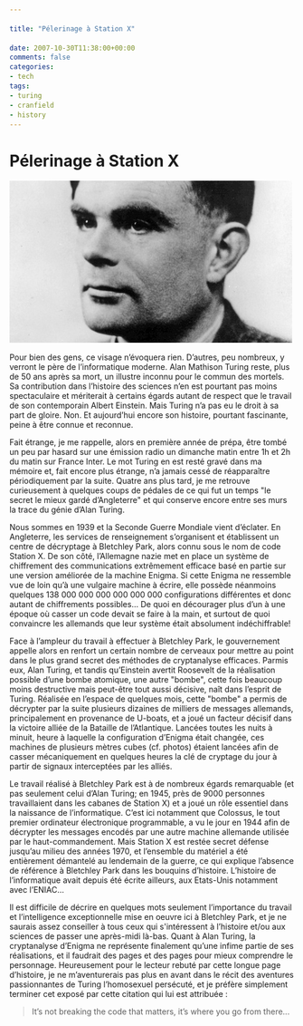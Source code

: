 ```yaml
---

title: "Pélerinage à Station X"

date: 2007-10-30T11:38:00+00:00
comments: false
categories: 
- tech
tags:
- turing
- cranfield
- history
---
```

# Pélerinage à Station X

![Alan Turing](_media/2CB56356-2950-45BD-8BAF-96D73E51E7A1.jpg)

 Pour bien des gens, ce visage n’évoquera rien. D’autres, peu nombreux, y verront le père de l’informatique moderne. Alan Mathison Turing reste, plus de 50 ans après sa mort, un illustre inconnu pour le commun des mortels. Sa contribution dans l’histoire des sciences n’en est pourtant pas moins spectaculaire et mériterait à certains égards autant de respect que le travail de son contemporain Albert Einstein. Mais Turing n’a pas eu le droit à sa part de gloire. Non. Et aujourd’hui encore son histoire, pourtant fascinante, peine à être connue et reconnue.

 Fait étrange, je me rappelle, alors en première année de prépa, être tombé un peu par hasard sur une émission radio un dimanche matin entre 1h et 2h du matin sur France Inter. Le mot Turing en est resté gravé dans ma mémoire et, fait encore plus étrange, n’a jamais cessé de réapparaître périodiquement par la suite. Quatre ans plus tard, je me retrouve curieusement à quelques coups de pédales de ce qui fut un temps "le secret le mieux gardé d’Angleterre" et qui conserve encore entre ses murs la trace du génie d’Alan Turing.

 Nous sommes en 1939 et la Seconde Guerre Mondiale vient d’éclater. En Angleterre, les services de renseignement s’organisent et établissent un centre de décryptage à Bletchley Park, alors connu sous le nom de code Station X. De son côté, l’Allemagne nazie met en place un système de chiffrement des communications extrêmement efficace basé en partie sur une version améliorée de la machine Enigma. Si cette Enigma ne ressemble vue de loin qu’à une vulgaire machine à écrire, elle possède néanmoins quelques 138 000 000 000 000 000 000 configurations différentes et donc autant de chiffrements possibles... De quoi en décourager plus d’un à une époque où casser un code devait se faire à la main, et surtout de quoi convaincre les allemands que leur système était absolument indéchiffrable!

 Face à l’ampleur du travail à effectuer à Bletchley Park, le gouvernement appelle alors en renfort un certain nombre de cerveaux pour mettre au point dans le plus grand secret des méthodes de cryptanalyse efficaces. Parmis eux, Alan Turing, et tandis qu’Einstein avertit Roosevelt de la réalisation possible d’une bombe atomique, une autre "bombe", cette fois beaucoup moins destructive mais peut-être tout aussi décisive, naît dans l’esprit de Turing. Réalisée en l’espace de quelques mois, cette "bombe" a permis de décrypter par la suite plusieurs dizaines de milliers de messages allemands, principalement en provenance de U-boats, et a joué un facteur décisif dans la victoire alliée de la Bataille de l’Atlantique. Lancées toutes les nuits à minuit, heure à laquelle la configuration d’Enigma était changée, ces machines de plusieurs mètres cubes (cf. photos) étaient lancées afin de casser mécaniquement en quelques heures la clé de cryptage du jour à partir de signaux interceptées par les alliés.

 Le travail réalisé à Bletchley Park est à de nombreux égards remarquable (et pas seulement celui d’Alan Turing; en 1945, près de 9000 personnes travaillaient dans les cabanes de Station X) et a joué un rôle essentiel dans la naissance de l’informatique. C’est ici notamment que Colossus, le tout premier ordinateur électronique programmable, a vu le jour en 1944 afin de décrypter les messages encodés par une autre machine allemande utilisée par le haut-commandement. Mais Station X est restée secret défense jusqu’au milieu des années 1970, et l’ensemble du matériel a été entièrement démantelé au lendemain de la guerre, ce qui explique l’absence de référence à Bletchley Park dans les bouquins d’histoire. L’histoire de l’informatique avait depuis été écrite ailleurs, aux Etats-Unis notamment avec l’ENIAC...

 Il est difficile de décrire en quelques mots seulement l’importance du travail et l’intelligence exceptionnelle mise en oeuvre ici à Bletchley Park, et je ne saurais assez conseiller à tous ceux qui s'intéressent à l’histoire et/ou aux sciences de passer une après-midi là-bas. Quant à Alan Turing, la cryptanalyse d’Enigma ne représente finalement qu’une infime partie de ses réalisations, et il faudrait des pages et des pages pour mieux comprendre le personnage. Heureusement pour le lecteur rebuté par cette longue page d’histoire, je ne m’aventurerais pas plus en avant dans le récit des aventures passionnantes de Turing l’homosexuel persécuté, et je préfère simplement terminer cet exposé par cette citation qui lui est attribuée :

 > It’s not breaking the code that matters, 
 > it’s where you go from there...
